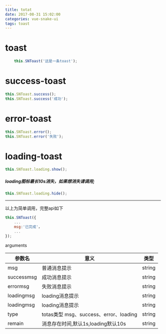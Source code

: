 ```yaml
---
title: totat
date: 2017-08-31 15:02:00
categories: vue-snake-ui
tags: toast
---
```


# toast
``` javascript
    this.SNToast('这是一条toast');
```

# success-toast
``` javascript
this.SNToast.success();
this.SNToast.success('成功');
```

# error-toast
``` javascript
this.SNToast.error();
this.SNToast.error('失败');
```

# loading-toast
``` javascript
this.SNToast.loading.show();
```
##### loading图标最长10s消失，如果想消失请调用;
``` javascript
this.SNToast.loading.hide();
```

---
以上为简单调用，完整api如下


``` javascript
this.SNToast({
    ...
    msg:'已完成'，
    ...
});
```

arguments

参数名| 意义 |类型
---|---|---
msg | 普通消息提示  |string
successmsg | 成功消息提示  |string
errormsg | 失败消息提示  |string
loadingmsg | loading消息提示  |string
loadingmsg | loading消息提示  |string
type | totas类型 msg、success、error、loading  |string
remain | 消息存在时间,默认1s,loading默认10s  |string


    